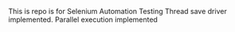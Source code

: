 This is repo is for Selenium Automation Testing
Thread save driver implemented. 
Parallel execution implemented
